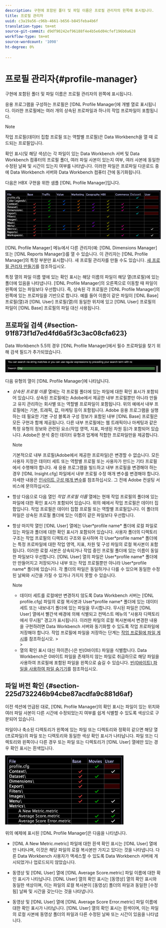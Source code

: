 ```yaml
---
description: 구현에 포함된 폴더 및 파일 이름은 프로필 관리자의 왼쪽에 표시됩니다.
title: 프로필 관리자
uuid: c3a19a56-c96b-4661-b656-b845feba4b6f
translation-type: tm+mt
source-git-commit: d9df90242ef96188f4e4b5e6d04cfef196b0a628
workflow-type: tm+mt
source-wordcount: '1098'
ht-degree: 0%

---
```



# 프로필 관리자{#profile-manager}

구현에 포함된 폴더 및 파일 이름은 프로필 관리자의 왼쪽에 표시됩니다.

응용 프로그램을 구성하는 프로필은 [!DNL Profile Manager]에 개별 열로 표시됩니다. 이러한 프로필에는 여러 개의 상속된 프로파일과 하나의 작업 프로파일이 포함됩니다.

>[!NOTE]
>
>작업 프로필(데이터 집합 프로필 또는 역할별 프로필)은 Data Workbench을 열 때 로드되는 프로필입니다.

확인 표시(및 해당 색상)는 각 파일이 있는 Data Workbench 서버 및 Data Workbench 컴퓨터의 프로필 폴더, 여러 파일 사본이 있는지 여부, 여러 사본에 동일한 수정된 날짜 및 시간이 있는지 여부를 나타냅니다. 이러한 파일은 프로파일 다운로드 중에 Data Workbench 서버와 Data Workbench 컴퓨터 간에 동기화됩니다.

다음은 HBX 구현을 위한 샘플 [!DNL Profile Manager]입니다.

![](assets/client-prof.png)

[!DNL Profile Manager] 메뉴에서 다른 관리자(예: [!DNL Dimensions Manager] 또는 [!DNL Reports Manager])를 열 수 있습니다. 이 관리자는 [!DNL Profile Manager]의 특정 부분만 표시합니다. 새 프로필 관리자를 만들 수도 있습니다. [새 프로필 관리자 만들기](../../../../home/c-get-started/c-intf-anlys-ftrs/c-cstm-prof-files-mgrs/c-new-prof-mgrs.md#concept-0021e006523e4d538aaa16322731d9d3)를 참조하십시오.

특정 열의 파일 이름 옆에 있는 확인 표시는 해당 이름의 파일이 해당 열(프로필)에 있는 폴더에 있음을 나타냅니다. [!DNL Profile Manager]의 오른쪽으로 이동할 때 파일이 왼쪽에 있는 파일보다 우선합니다. 즉, 상속된 각 프로필은 [!DNL Profile Manager]의 왼쪽에 있는 프로파일을 기반으로 합니다. 예를 들어 이름이 같은 파일이 [!DNL Base] 프로필(열)과 [!DNL User] 프로필(열)의 동일한 위치에 있고 [!DNL User] 프로필의 파일이 [!DNL Base] 프로필의 파일 대신 사용됩니다.

## 프로파일 검색 {#section-91f873f1d7ed4fd6a5f3c3ac08cfa623}

Data Workbench 5.5의 경우 [!DNL Profile Manager]에서 필수 프로파일을 찾기 위해 검색 필드가 추가되었습니다.

![](assets/client-prof2.png)

다음 유형의 열이 [!DNL Profile Manager]에 나타납니다.

* *상속된 프로필 이름* 열에는 각 프로필 폴더에 있는 파일에 대한 확인 표시가 포함되어 있습니다. 상속된 프로필에는 Adobe에서 제공한 내부 프로필뿐만 아니라 만들고 유지 관리하는 회사별 또는 역할별 프로파일이 포함됩니다. 위의 예에서 내부 프로필에는 기본, 트래픽, 값, 마케팅 등이 포함됩니다. Adobe 응용 프로그램을 실행하는 데 필요한 기본 구성 블록과 구성 정보가 포함된 내부 [!DNL Base] 프로필은 모든 구현과 함께 제공됩니다. 다른 내부 프로필에는 웹 트래픽이나 마케팅과 같은 특정 유형의 정보와 관련된 요소(작업 영역, 지표, 파생된 차원 등)가 포함되어 있습니다. Adobe은 분석 중인 데이터 유형과 업계에 적합한 프로파일만을 제공합니다.

   >[!NOTE]
   >
   >기본적으로 내부 프로필(Adobe에서 제공한 프로파일)은 변경할 수 없습니다. 모든 사용자 지정은 데이터 세트 또는 역할별 프로필 또는 사용자가 만드는 기타 프로필에서 수행해야 합니다. 새 응용 프로그램을 빌드하고 내부 프로필을 변경해야 하는 경우 [!DNL Insight.cfg] 파일에서 내부 프로필 수정 매개 변수를 변경해야 합니다. 자세한 내용은 [인사이트 구성 매개 변수](../../../../home/c-get-started/c-insght-config-param.md#concept-14da97d0756348e885c08ca9e866074b)를 참조하십시오. 그 전에 Adobe 컨설팅 서비스에 문의하십시오.

* 항상 다음으로 다음 열인 *작업 프로필 이름* 열에는 현재 작업 프로필의 폴더에 있는 파일에 대한 확인 표시가 포함되어 있습니다. 위의 예에서 작업 프로필은 데이터 집합입니다. 작업 프로필은 데이터 집합 프로필 또는 역할별 프로필입니다. 이 폴더의 파일은 상속된 프로필 폴더에 있는 이름이 같은 파일보다 우선합니다.
* 항상 마지막 열인 [!DNL User] 열에는 User\*profile name* 폴더에 로컬 파일로 있는 파일과 폴더에 대한 확인 표시가 포함되어 있습니다. 사용자 폴더의 디렉토리 구조는 작업 프로필의 디렉토리 구조와 유사하며 각 User\*profile name* 폴더에는 특정 프로파일에 대한 작업 영역, 지표, 차원 및 구성 파일의 로컬 복사본이 포함됩니다. 이러한 로컬 사본은 상속되거나 작업 중인 프로필 폴더에 있는 이름이 동일한 파일보다 우선합니다. [!DNL User] 열의 파일은 User\*profile name* 폴더에만 만들어지고 저장되거나 내부 또는 작업 프로필뿐만 아니라 User\*profile name* 폴더에 있습니다. 각 폴더의 파일은 동일하거나 다를 수 있으며 동일한 수정된 날짜와 시간을 가질 수 있거나 가지지 못할 수 있습니다.

   >[!NOTE]
   >
   >
   >    
   >    
   >    * 데이터 세트를 로컬에만 변경하지 않도록 Data Workbench 서버는 [!DNL profile.cfg] 파일의 로컬 복사본과 User\*profile name* 폴더에 있는 데이터 세트 또는 내보내기 폴더에 있는 파일을 무시합니다. 무시된 파일은 [!DNL User] 열에서 빨간색 배경에 의해 식별되고 컨텍스트 메뉴의 &quot;사용자 디렉토리에서 무시됨&quot; 경고가 표시됩니다. 이러한 파일의 로컬 복사본에서 변경한 내용을 구현하려면 Data Workbench 서버와 동기화할 수 있도록 작업 프로파일에 저장해야 합니다. 작업 프로필에 파일을 저장하는 단계는 [작업 프로필에 파일 게시](../../../../home/c-get-started/c-admin-intrf/c-prof-mgr/t-pub-files-wkg-prof.md#task-a0106e010c834d16bd60eef4721b6af9)를 참조하십시오.
      >    
      >    
   * 열의 확인 표시 대신 하이픈(-)은 빈(0바이트) 파일을 식별합니다. Data Workbench은 0바이트 파일을 존재하지 않는 파일로 취급하므로 해당 파일을 사용하여 프로필에 포함된 파일을 왼쪽으로 숨길 수 있습니다. [빈(0바이트) 파일을 사용하여 파일 숨기기](../../../../home/c-get-started/c-admin-intrf/c-prof-mgr/c-empty-files.md#concept-e776fac9e5904bed8c13b9d5eb17c491)를 참조하십시오.


## 파일 버전 확인 {#section-225d732246b94cbe87acdfa9c881d6af}

이전 섹션에 언급된 대로, [!DNL Profile Manager]의 확인 표시는 파일이 있는 위치와 여러 파일 사본이 다른 시간에 수정되었는지 여부를 쉽게 식별할 수 있도록 색상으로 구분되어 있습니다.

파일이나 축소된 디렉토리가 왼쪽에 있는 파일 또는 디렉토리와 정확히 같으면 해당 열(프로파일)의 파일 또는 디렉토리와 동일한 색상 확인 표시가 나타납니다. 파일 또는 디렉토리와 왼쪽이나 다른 경우 또는 파일 또는 디렉토리가 [!DNL User] 열에만 있는 경우 확인 표시는 흰색입니다.

![](assets/vis_ProfMgr_LocalFiles.png)

위의 예제에 표시된 [!DNL Profile Manager]은 다음을 나타냅니다.

* [!DNL A New Metric.metric] 파일에 대한 흰색 확인 표시는 [!DNL User] 열에만 나타나며, 이것은 해당 파일의 로컬 복사본만 가지고 있다는 것을 나타냅니다. 다른 Data Workbench 사용자가 액세스할 수 있도록 Data Workbench 서버에 게시되었거나 업로드되지 않았습니다.

* 동영상 및 [!DNL User] 열에 [!DNL Average Score.metric] 파일 이름에 대한 확인 표시가 나타납니다. [!DNL User] 열의 확인 표시는 [동영상] 열의 확인 표시와 동일한 색상이며, 이는 파일의 로컬 복사본이 [동영상] 폴더의 파일과 동일한 [수정됨] 날짜 및 시간을 갖는다는 것을 나타냅니다.

* 동영상 및 [!DNL User] 열에 [!DNL Average Score Error.metric] 파일 이름에 대한 확인 표시가 나타납니다. [!DNL User] 열의 확인 표시는 흰색이며, 이는 파일의 로컬 사본에 동영상 폴더의 파일과 다른 수정된 날짜 또는 시간이 있음을 나타냅니다.

